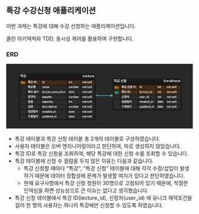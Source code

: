 ## 특강 수강신청 애플리케이션
이번 과제는 특강에 대해 수강 신청하는 애플리케이션입니다.

클린 아키텍쳐와 TDD, 동시성 제어를 활용하여 구현합니다.

### ERD
![img_2.png](img_2.png)

- 특강 테이블과 특강 신청 테이블 총 2개의 테이블로 구성하였습니다.
- 사용자 테이블은 오버 엔지니어링이라고 판단하여, 따로 생성하지 않았습니다.
- 특강 ID로 특강 신청을 조회하여, 해당 특강에 대한 신청 수를 조회할 수 있습니다.
- 특강 테이블에 신청 수 컬럼을 두지 않은 이유는 다음과 같습니다.
  - 특강 신청할 때마다 "특강", "특강 신청" 테이블에 대해 각각 수정/삽입이 발생하기 때문에 데이터 정합성에 문제가 발생할 여지가 있다고 판단하였습니다.
  - 현재 요구사항에서 특강 신청 정원이 30명으로 고정되어 있기 때문에, 적절한 인덱싱을 하면 성능상으로 큰 이슈는 없다고 생각했습니다.
- 특강 신청 테이블에서 특강 ID(lecture_id), 신청자(user_id) 에 유니크 제약조건을 걸어 한 명의 사용자는 하나의 특강에만 신청할 수 있도록 하였습니다.
